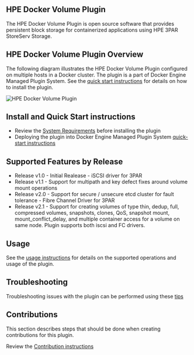 ## HPE Docker Volume Plugin

The HPE Docker Volume Plugin is open source software that provides persistent block storage for containerized applications using HPE 3PAR StoreServ Storage. 

## HPE Docker Volume Plugin Overview
The following diagram illustrates the HPE Docker Volume Plugin configured on multiple hosts in a Docker cluster. The plugin is a part of Docker Engine Managed Plugin System. See the [quick start instructions](/quick-start/README.md) for details on how to install the plugin.


![HPE Docker Volume Plugin](/docs/img/HPE-DockerVolumePlugin-Overview.png "Storage Overview")

## Install and Quick Start instructions

* Review the [System Requirements](/docs/system-reqs.md) before installing the plugin
* Deploying the plugin into Docker Engine Managed Plugin System [quick-start instructions](/quick-start/README.md)


## Supported Features by Release

* Release v1.0 - Initial Realease - iSCSI driver for 3PAR
* Release v1.1 - Support for multipath and key defect fixes around volume mount operations
* Release v2.0 - Support for secure / unsecure etcd cluster for fault tolerance - Fibre Channel Driver for 3PAR
* Release v2.1 - Support for creating volumes of type thin, dedup, full, compressed volumes, snapshots, clones, 
   QoS, snapshot mount, mount_conflict_delay, and multiple container access for a volume on same node.
   Plugin supports both iscsi and FC drivers.

## Usage

See the [usage instructions](/docs/usage.md) for details on the supported operations and usage of the plugin.

## Troubleshooting

Troubleshooting issues with the plugin can be performed using these [tips](/docs/troubleshooting.md) 

## Contributions

This section describes steps that should be done when creating contributions for this plugin.

Review the [Contribution instructions](/docs/contribute.md) 

